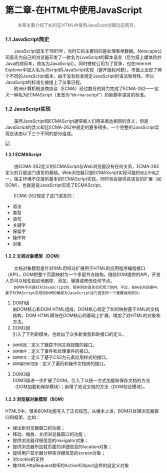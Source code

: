 # 第二章-在HTML中使用JavaScript
>本章主要介绍了如何在HTML中使用JavaScipt创建动态网页。
### 1.1 JavaScript简史
　　JavaScript诞生于1995年，当时它的主要目的是处理表单数据。Netscape公司首先为自己的浏览器开发了一款名为LiveScript的脚本语言（后为搭上媒体热炒Java的顺风车，改名为JavaScript）。同时微软公司为了竞争，也在Internet Explorer中加入名为JScript的JavaScript实现（避开版权问题）。市面上出现了两个不同的JavaScript版本，由于没有标准规定JavaScript的语法和特性，所以JavaScript的标准化被提上了仪事日程。  
　　欧洲计算机制造商协会（ECMA）经过数月的努力完成了ECMA-262——定义一种名为ECMAScript（发音为“ek-ma-script”）的新脚本语言的标准。
### 1.2 JavaScript实现
　　虽然JavaScript和ECMAScript通常被人们用来表达相同的含义，但是JavaScript的含义却比ECMA-262中规定的要多得多。一个完整的JavaScript实现应该由以下三个不同的部分组成。
  <div style="align:center;width:100%"><img src="https://timgsa.baidu.com/timg?image&quality=80&size=b9999_10000&sec=1549607563801&di=0f5b05c1c5b1bac7ef5b50d4431b55e8&imgtype=0&src=http%3A%2F%2Fimage.bubuko.com%2Finfo%2F201901%2F20190121215922722425.png"/></div>
  
#### 1.2.1 ECMAScript  
　　由ECMA-262定义的ECMAScript与Web浏览器没有任何关系，ECMA-262定义的只是这门语言的基础。Web浏览器只是ECMAScript实现可能的`宿主环境`之一。宿主环境不仅提供基本的ECMAScript实现，同时也会提供该语言的扩展（如DOM）。也就是说JavaScript实现了ECMAScript。
  
　　ECMA-262规定了这门语言的：
  * 语法
  * 类型
  * 语句
  * 关键字
  * 保留字
  * 操作符
  * 对象  
  
#### 1.2.2 文档对象模型（DOM） 
　　文档对象模型是针对XML但经过扩展用于HTML的应用程序编程接口（API）。DOM把整个页面映射为一个多层节点结构。借助DOM提供的API，开发人员可以轻松自如地删除、添加、替换或修改任何节点。<br>
　　`DOM并不只是针对JavaScript的，很多别的语言也实现了DOM。不过，在Web浏览器中，基于ECMAScript实现的DOM的确成为JavaScript这门语言的一个重要组成部分。`  
  
1. DOM1级  
  由DOM核心和DOM HTML组成，DOM核心规定了如何映射基于XML的文档结构，DOM HTML模块在DOM核心的基础上扩展，增加了对HTML的对象和方法。  
2. DOM2级  
  引入了下列新模块，也给出了众多新类型和新接口的定义。  
  * `DOM视图`：定义了跟踪不同文档视图的接口。
  * `DOM事件`：定义了事件和处理事件的接口。
  * `DOM样式`：定义了基于CSS为元素应用样式的接口。
  * `DOM遍历和范围`：定义了遍历和操作文档树的接口。
3. DOM3级  
  DOM3级进一步扩展了DOM，引入了以统一方式加载和保存文档的方法（DOM加载和保存模块）；新增了验证文档的方法（DOM验证模块）。
#### 1.2.3 浏览器对象模型（BOM）  
  HTML5中，很多BOM功能写入了正式规范。从根本上讲，BOM只处理浏览器窗口和框架，比如：
  * 弹出新浏览器窗口的功能；
  * 移动、缩放、关闭浏览器窗口的功能；
  * 提供浏览器详细信息的navigator对象；
  * 提供浏览器所加载页面的详细信息的location对象；
  * 提供用户显示器分辨率详细信息的screen对象；
  * 对cookie的支持
  * 像XMLHttpRequest和IE的ActiveXObject这样的自定义对象
